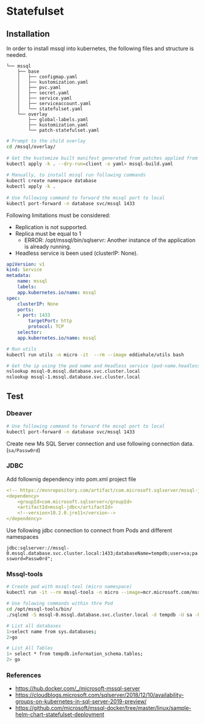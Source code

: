 # Statefulset

## Installation

In order to install mssql into kubernetes, the following files and structure is needed.

```console
└── mssql
    ├── base
    │   ├── configmap.yaml
    │   ├── kustomization.yaml
    │   ├── pvc.yaml
    │   ├── secret.yaml
    │   ├── service.yaml
    │   ├── serviceaccount.yaml
    │   └── statefulset.yaml
    └── overlay
        ├── global-labels.yaml
        ├── kustomization.yaml
        └── patch-statefulset.yaml
```

```bash
# Prompt to the child overlay
cd /mssql/overlay/
        
# Get the kustomize built manifest generated from patches applied from base
kubectl apply -k . --dry-run=client -o yaml> mssql-build.yaml
         
# Manually, to install mssql run following commands
kubectl create namespace database
kubectl apply -k . 
         
# Use following command to forward the mssql port to local
kubectl port-forward -n database svc/mssql 1433
```

Following limitations must be considered:

* Replication is not supported.
* Replica must be equal to 1
  * ERROR: /opt/mssql/bin/sqlservr: Another instance of the application is already running.
* Headless service is been used (clusterIP: None).

```yaml
apiVersion: v1
kind: Service
metadata:
    name: mssql
    labels:
    app.kubernetes.io/name: mssql
spec:
    clusterIP: None
    ports:
    - port: 1433
        targetPort: http
        protocol: TCP
    selector:
    app.kubernetes.io/name: mssql
```

```bash
# Run utils
kubectl run utils -n micro -it  --rm --image eddiehale/utils bash

# Get the ip using the pod name and Headless service (pod-name.headless-service.namespace)
nslookup mssql-0.mssql.database.svc.cluster.local
nslookup mssql-1.mssql.database.svc.cluster.local
```

## Test

### Dbeaver

```bash
# Use following command to forward the mssql port to local
kubectl port-forward -n database svc/mssql 1433
```

Create new Ms SQL Server connection and use following connection data. (`sa/Passw0rd`)

### JDBC

Add follownig dependency into pom.xml project file

```yaml
<!-- https://mvnrepository.com/artifact/com.microsoft.sqlserver/mssql-jdbc -->
<dependency>
    <groupId>com.microsoft.sqlserver</groupId>
    <artifactId>mssql-jdbc</artifactId>
    <!--version>10.2.0.jre11</version-->
</dependency>
```

Use following jdbc connection to connect from Pods and different namespaces

`jdbc:sqlserver://mssql-0.mssql.database.svc.cluster.local:1433;databaseName=tempdb;user=sa;password=Passw0rd";`

### Mssql-tools

```bash
# Create pod with mssql-tool (micro namespace)
kubectl run -it --rm mssql-tools -n micro --image=mcr.microsoft.com/mssql-tools sh ## try use -- sh

# Use folowing commands within thre Pod
cd /opt/mssql-tools/bin/
./sqlcmd -S mssql-0.mssql.database.svc.cluster.local -d tempdb -U sa -P Passw0rd 
```

```bash
# List all databases
1>select name from sys.databases;
2>go

# List All Tables
1> select * from tempdb.information_schema.tables;
2> go
```

### References

* https://hub.docker.com/_/microsoft-mssql-server 
* https://cloudblogs.microsoft.com/sqlserver/2018/12/10/availability-groups-on-kubernetes-in-sql-server-2019-preview/ 
* https://github.com/microsoft/mssql-docker/tree/master/linux/sample-helm-chart-statefulset-deployment 
